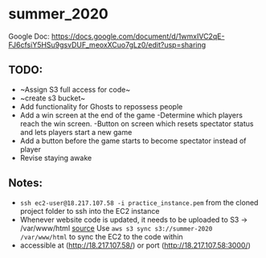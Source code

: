 # summer_2020
Google Doc:
https://docs.google.com/document/d/1wmxIVC2qE-FJ6cfsiY5HSu9gsvDUF_meoxXCuo7gLz0/edit?usp=sharing

## TODO:  
- ~Assign S3 full access for code~
- ~create s3 bucket~
- Add functionality for Ghosts to repossess people
- Add a win screen at the end of the game
	-Determine which players reach the win screen.
	-Button on screen which resets spectator status and lets players start a new game
- Add a button before the game starts to become spectator instead of player
- Revise staying awake

## Notes:  
- `ssh ec2-user@18.217.107.58 -i practice_instance.pem` from the cloned project folder to ssh into the EC2 instance
- Whenever website code is updated, it needs to be uploaded to S3 -> /var/www/html [source](https://www.youtube.com/watch?v=dhRwKPrum44)
Use `aws s3 sync s3://summer-2020 /var/www/html` to sync the EC2 to the code within 
- accessible at (http://18.217.107.58/) or port (http://18.217.107.58:3000/)
